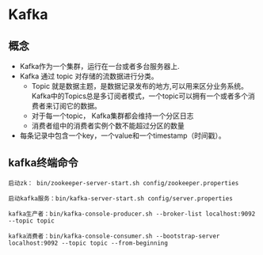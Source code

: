 # Kafka

## 概念

  - Kafka作为一个集群，运行在一台或者多台服务器上.
  - Kafka 通过 topic 对存储的流数据进行分类。
    - Topic 就是数据主题，是数据记录发布的地方,可以用来区分业务系统。Kafka中的Topics总是多订阅者模式，一个topic可以拥有一个或者多个消费者来订阅它的数据。
    - 对于每一个topic， Kafka集群都会维持一个分区日志
    - 消费者组中的消费者实例个数不能超过分区的数量
  - 每条记录中包含一个key，一个value和一个timestamp（时间戳）。


## kafka终端命令  
```
启动zk： bin/zookeeper-server-start.sh config/zookeeper.properties

启动kafka服务：bin/kafka-server-start.sh config/server.properties

kafka生产者：bin/kafka-console-producer.sh --broker-list localhost:9092 --topic topic

kafka消费者：bin/kafka-console-consumer.sh --bootstrap-server localhost:9092 --topic topic --from-beginning
```